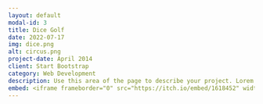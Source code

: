 ```yaml
---
layout: default
modal-id: 3
title: Dice Golf
date: 2022-07-17
img: dice.png
alt: circus.png
project-date: April 2014
client: Start Bootstrap
category: Web Development
description: Use this area of the page to describe your project. Lorem ipsum dolor sit amet, consectetur adipisicing elit. Mollitia neque assumenda ipsam nihil, molestias magnam, recusandae quos quis inventore quisquam velit asperiores, vitae? Reprehenderit soluta, eos quod consequuntur itaque. Nam.
embed: <iframe frameborder="0" src="https://itch.io/embed/1618452" width="208" height="167"><a href="https://pjheric.itch.io/dice-golf">Dice Golf by pjheric, Dawdle, DragonTamer13, Aipysurus, El Estebann, JustYun, Nathan More</a></iframe>
---
```

